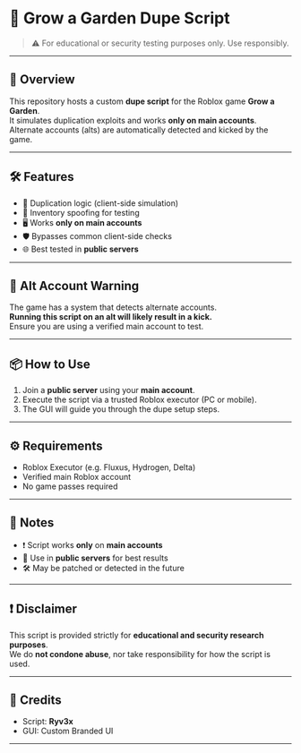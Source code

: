 # 🌱 Grow a Garden Dupe Script

> ⚠️ For educational or security testing purposes only. Use responsibly.

---

## 📜 Overview

This repository hosts a custom **dupe script** for the Roblox game **Grow a Garden**.  
It simulates duplication exploits and works **only on main accounts**. Alternate accounts (alts) are automatically detected and kicked by the game.

---

## 🛠 Features

- 🧬 Duplication logic (client-side simulation)
- 🎒 Inventory spoofing for testing
- 🖥️ Works **only on main accounts**
- 🛡️ Bypasses common client-side checks
- 🌐 Best tested in **public servers**

---

## 🚫 Alt Account Warning

The game has a system that detects alternate accounts.  
**Running this script on an alt will likely result in a kick.**  
Ensure you are using a verified main account to test.

---

## 📦 How to Use

1. Join a **public server** using your **main account**.
2. Execute the script via a trusted Roblox executor (PC or mobile).
3. The GUI will guide you through the dupe setup steps.

---

## ⚙️ Requirements

- Roblox Executor (e.g. Fluxus, Hydrogen, Delta)
- Verified main Roblox account
- No game passes required

---

## 📌 Notes

- ❗ Script works **only** on **main accounts**
- 🧪 Use in **public servers** for best results
- 🛠 May be patched or detected in the future

---

## ❗ Disclaimer

This script is provided strictly for **educational and security research purposes**.  
We do **not condone abuse**, nor take responsibility for how the script is used.

---

## 👑 Credits

- Script: **Ryv3x**
- GUI: Custom Branded UI

---
